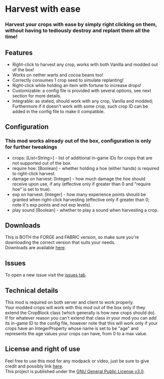 # Harvest with ease
### Harvest your crops with ease by simply right clicking on them, without having to tediously destroy and replant them all the time!

## Features
- Right-click to harvest any crop, works with both Vanilla and modded out of the box!
- Works on nether warts and cocoa beans too!
- Correctly consumes 1 crop seed to simulate replanting!
- Right-click while holding an item with fortune to increase drops!
- Customizable: a config file is provided with several options, see next section for more details.
- Integrable: as stated, should work with any crop, Vanilla and modded; Furthermore if it doesn't work with some crop, such crop ID can be added in the config file to make it compatible.

## Configuration
### This mod works already out of the box, configuration is only for further tweakings
- crops: \[List\<String\>\] - list of additional in-game IDs for crops that are not supported out of the box.
- require hoe: \[Boolean\] - whether holding a hoe (either hands) is required to right-click harvest.
- damage on harvest: \[Integer\] - how much damage the hoe should receive upon use, if any (effective only if greater than 0 and "require hoe" is set to true).
- exp on harvest: \[Integer\] - how many experience points should be granted when right-click harvesting (effective only if greater than 0; note it's exp points and not exp levels).
- play sound \[Boolean\] - whether to play a sound when harvesting a crop.

## Downloads
This is BOTH the FORGE and FABRIC version, so make sure you're downloading the correct version that suits your needs.  
Downloads are available [here](https://www.curseforge.com/minecraft/mc-mods/harvest-with-ease/files).

## Issues
To open a new issue visit the [issues tab](https://github.com/Nyphet/harvest-with-ease/issues).

## Technical details
This mod is required on both server and client to work properly.  
Your modded crops will work with this mod out of the box only if they extend the CropBlock class (which generally is how new crops should do).  
If for whatever reason you can't extend that class in your mod you can add its in-game ID to the config file, however note that this will work only if your crops have an IntegerProperty whose name is set to be "age" and represents the age values your crops can have, from 0 to a max value.

## License and right of use
Feel free to use this mod for any modpack or video, just be sure to give credit and possibly link [here](https://github.com/Nyphet/harvest-with-ease#readme).  
This project is published under the [GNU General Public License v3.0](https://github.com/Nyphet/harvest-with-ease/blob/1.18.2/main/LICENSE).
